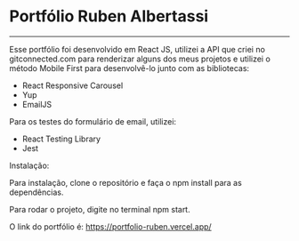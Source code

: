 # Portfólio Ruben Albertassi
__________________________________

Esse portfólio foi desenvolvido em React JS, utilizei a API que criei no gitconnected.com para renderizar alguns dos meus projetos e utilizei o método Mobile First para desenvolvê-lo junto com as bibliotecas:

- React Responsive Carousel 
- Yup
- EmailJS 

Para os testes do formulário de email, utilizei: 

- React Testing Library
- Jest

Instalação:

Para instalação, clone o repositório e faça o npm install para as dependências. <br>

Para rodar o projeto, digite no terminal npm start.

O link do portfólio é: https://portfolio-ruben.vercel.app/